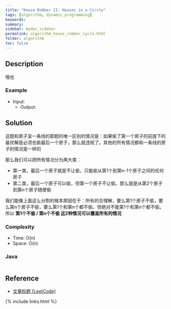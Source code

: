 ```yaml
---
title: "House Robber II: Houses in a Circle"
tags: [algorithm, dynamic_programming]
keywords:
summary:
sidebar: mydoc_sidebar
permalink: algorithm_house_robber_cycle.html
folder: algorithm
toc: false
---
```


## Description
哦也

### Example
* Input: 
  * Output: 

## Solution
这题和房子呈一条线的那题的唯一区别的情况是：如果偷了第一个房子的前提下的最优解是必须也偷最后一个房子，那么就违规了。其他的所有情况都和一条线的房子的情况是一样的

那么我们可以把所有情况分为两大类：
* 第一类，最后一个房子就是不让偷，只能偷从第1个到第n-1个房子之间的任何房子
* 第二类，最后一个房子可以偷，但第一个房子不让偷。那么就是从第2个房子到第n个房子随便偷

我们能像上面这么分割的根本原因在于：所有的合理解，要么第1个房子不偷，要么第n个房子不偷，要么第1个和第n个都不偷。但绝对不能第1个和第n个都不偷。所以 
**第1个不偷 / 第n个不偷 这2种情况可以覆盖所有的情况**

### Complexity
* Time: O(n)
* Space: O(n)

### Java
```java

```

## Reference
* [文章标题 [LeetCode]](网址放在这里)

{% include links.html %}

